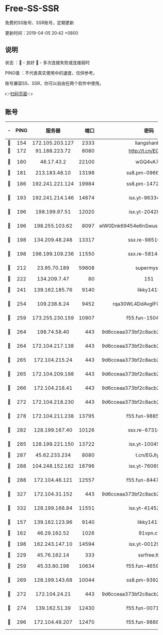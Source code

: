 # Free-SS-SSR

免费的SS账号、SSR账号，定期更新

更新时间：2019-04-05 20:42 +0800

## 说明

状态     ：🙂 - 良好 🙁 - 多次连接失败或连接超时

PING值   ：不代表真实使用中的速度，仅供参考。

账号兼容SS、SSR，你可以自由在两个软件中使用。

👉[扫码页面](https://liesauer.github.io/Free-SS-SSR/)👈

## 账号

|-|PING|服务器|端口|密码|加密方式|区域|
|:----:|:----:|:-----:|-----:|:----:|:----:|:----:|
|🙂|154|172.105.203.127|2333|liangshanbo|chacha20|JP|
|🙂|172|91.188.223.72|8080|http://t.cn/EGJIyrl|rc4-md5|RU|
|🙂|180|46.17.43.2|22100|wGQ4vA7D|aes-256-gcm|RU|
|🙂|181|213.183.48.10|13198|ss8.pm-09661555|rc4-md5|RU|
|🙂|186|192.241.221.124|19984|ss8.pm-14722221|aes-256-cfb|US|
|🙂|193|192.241.214.146|14674|isx.yt-96334607|aes-256-cfb|US|
|🙂|196|198.199.97.51|12020|isx.yt-20428296|aes-256-cfb|US|
|🙂|196|198.255.103.62|8097|eIW0Dnk69454e6nSwuspv9DmS201tQ0D|aes-256-cfb|US|
|🙂|198|134.209.48.248|13317|ssx.re-98510998|aes-256-cfb|US|
|🙂|198|198.199.109.236|11550|ssx.re-58148686|aes-256-cfb|US|
|🙂|212|23.95.70.189|59608|supermyssr|chacha20-ietf|US|
|🙂|222|134.209.7.47|80|151|chacha20|US|
|🙂|241|139.162.185.76|9140|likky1415|aes-256-cfb|DE|
|🙂|254|109.238.6.24|9452|rqa30WL4DdAvgIFG6Fs3znzTa|aes-256-cfb|FR|
|🙂|259|173.255.230.159|10907|f55.fun-15045227|aes-256-cfb|US|
|🙂|264|198.74.58.40|443|9d6cceaa373bf2c8acb22e60b6a58be6|aes-256-cfb|US|
|🙂|264|172.104.217.138|443|9d6cceaa373bf2c8acb22e60b6a58be6|aes-256-cfb|US|
|🙂|265|172.104.215.24|443|9d6cceaa373bf2c8acb22e60b6a58be6|aes-256-cfb|US|
|🙂|265|172.104.209.198|443|9d6cceaa373bf2c8acb22e60b6a58be6|aes-256-cfb|US|
|🙂|266|172.104.218.41|443|9d6cceaa373bf2c8acb22e60b6a58be6|aes-256-cfb|US|
|🙂|272|172.104.218.230|443|9d6cceaa373bf2c8acb22e60b6a58be6|aes-256-cfb|US|
|🙂|278|172.104.211.238|13795|f55.fun-98857408|aes-256-cfb|US|
|🙂|282|128.199.167.40|10126|ssx.re-67316869|aes-256-cfb|SG|
|🙂|285|128.199.221.150|13722|isx.yt-10045081|aes-256-cfb|SG|
|🙂|287|45.62.233.234|8080|t.cn/EGJIyrl|rc4-md5|CA|
|🙂|288|104.248.152.162|18796|isx.yt-76069686|aes-256-cfb|SG|
|🙂|288|172.104.46.121|12557|f55.fun-84475038|aes-256-cfb|SG|
|🙂|327|172.104.31.152|443|9d6cceaa373bf2c8acb22e60b6a58be6|aes-256-cfb|US|
|🙂|332|128.199.168.84|11551|isx.yt-41452908|aes-256-cfb|SG|
|🙂|157|139.162.123.96|9140|likky1415|aes-256-cfb|JP|
|🙂|162|46.29.162.52|1026|91vpn.cf|rc4-md5|RU|
|🙂|198|162.243.147.10|14594|isx.yt-00129224|aes-256-cfb|US|
|🙂|229|45.76.162.14|333|ssrfree.tk|rc4|SG|
|🙂|259|45.33.80.198|10634|f55.fun-46596927|aes-256-cfb|US|
|🙂|269|128.199.143.68|10044|ss8.pm-93920348|aes-256-cfb|SG|
|🙂|272|172.104.24.21|443|9d6cceaa373bf2c8acb22e60b6a58be6|aes-256-cfb|US|
|🙂|274|139.162.51.39|12430|f55.fun-00710009|aes-256-cfb|SG|
|🙂|296|172.104.49.207|12470|f55.fun-98888236|aes-256-cfb|SG|
